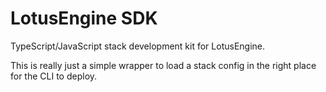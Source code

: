 # LotusEngine SDK

TypeScript/JavaScript stack development kit for LotusEngine.

This is really just a simple wrapper to load a stack config in the right place for the CLI to deploy.
